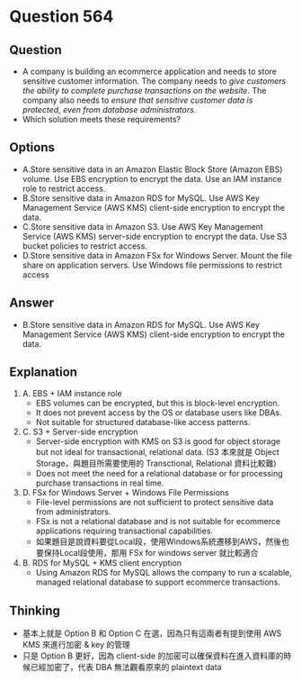 # Question 564
## Question
* A company is building an ecommerce application and needs to store sensitive customer information. The company needs to *give customers the ability to complete purchase transactions on the website*. The company also needs to *ensure that sensitive customer data is protected, even from database administrators*.
* Which solution meets these requirements?

## Options
* A.Store sensitive data in an Amazon Elastic Block Store (Amazon EBS) volume. Use EBS encryption to encrypt the data. Use an IAM instance role to restrict access.
* B.Store sensitive data in Amazon RDS for MySQL. Use AWS Key Management Service (AWS KMS) client-side encryption to encrypt the data.
* C.Store sensitive data in Amazon S3. Use AWS Key Management Service (AWS KMS) server-side encryption to encrypt the data. Use S3 bucket policies to restrict access.
* D.Store sensitive data in Amazon FSx for Windows Server. Mount the file share on application servers. Use Windows file permissions to restrict access

## Answer 
* B.Store sensitive data in Amazon RDS for MySQL. Use AWS Key Management Service (AWS KMS) client-side encryption to encrypt the data.


## Explanation
1. A. EBS + IAM instance role
   * EBS volumes can be encrypted, but this is block-level encryption.
   * It does not prevent access by the OS or database users like DBAs.
   * Not suitable for structured database-like access patterns.
2. C. S3 + Server-side encryption
   * Server-side encryption with KMS on S3 is good for object storage but not ideal for transactional, relational data. (S3 本來就是 Object Storage，與題目所需要使用的 Transctional, Relational 資料比較難)
   * Does not meet the need for a relational database or for processing purchase transactions in real time.
3. D. FSx for Windows Server + Windows File Permissions
   * File-level permissions are not sufficient to protect sensitive data from administrators.
   * FSx is not a relational database and is not suitable for ecommerce applications requiring transactional capabilities.
   * 如果題目是說資料要從Local段，使用Windows系統遷移到AWS，然後也要保持Local段使用，那用 FSx for windows server 就比較適合
4. B. RDS for MySQL + KMS client encryption
   * Using Amazon RDS for MySQL allows the company to run a scalable, managed relational database to support ecommerce transactions.

## Thinking
* 基本上就是 Option B 和 Option C 在選，因為只有這兩者有提到使用 AWS KMS 來進行加密 & key 的管理
* 只是 Option B 更好，因為 client-side 的加密可以確保資料在進入資料庫的時候已經加密了，代表 DBA 無法觀看原來的 plaintext data
